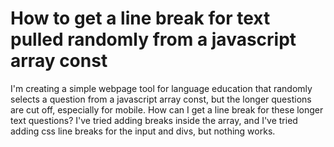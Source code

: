 
# How to get a line break for text pulled randomly from a javascript array const

I'm creating a simple webpage tool for language education that randomly selects a question from a javascript array const, but the longer questions are cut off, especially for mobile. How can I get a line break for these longer text questions? I've tried adding breaks inside the array, and I've tried adding css line breaks for the input and divs, but nothing works.
    <style>
    .button {
      background-color: #094997;
      border-radius: 12px;
      border: none;
      color: white;
      padding: 12px 20px;
      text-align: center;
      text-decoration: none;
      font-size: 24px;
      width: 200px;
    }
    input
    {
        font-size:22px;
        padding: 50px 50px;
        text-align: center;
        width: 200px;
        height: 250px;
    }
    .questionsdiv {
        text-align: center; 
    }

    </style>


    <div class="questionsdiv">
    <input type="text" "randomquestion"="" id="randomquestion">
    <br><br>
      <button class="button" onclick="findquestion();" type="randomquestion">Random Question</button>
    </div>


    <script>

    const question = ["How old are you?","Where do you go on Saturdays?","Do you have any brothers or sisters?","How many books do you own?","Who is your favorite music artist lately?","Do you like Jazz music?","Have you ever traveled outside of Japan?","Do you want to live in the countryside or in the city when you are older and have a family?",];

    function findquestion() {
      let randomIndex = Math.floor(Math.random() * question.length);
      document.getElementById("randomquestion").setAttribute("value", question[randomIndex]);
    }

    </script>


        
